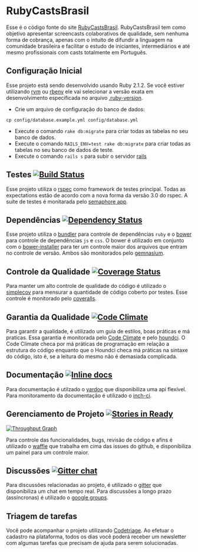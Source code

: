 # RubyCastsBrasil

Esse é o código fonte do site [RubyCastsBrasil](http://www.rubycastsbrasil.com.br/).
RubyCastsBrasil tem como objetivo apresentar screencasts colaborativos de qualidade, sem nenhuma forma de cobrança, apenas com o intuito de difundir a linguagem na comunidade brasileira e facilitar o estudo de iniciantes, intermediários e até mesmo profissionais com casts totalmente em Português.

## Configuração Inicial

Esse projeto está sendo desenvolvido usando Ruby 2.1.2. Se você estiver utilizando [rvm](http://rvm.beginrescueend.com/)
ou [rbenv](https://github.com/sstephenson/rbenv) ele vai selecionar a versão exata em desenvolvimento
especificada no arquivo [.ruby-version](https://github.com/RubyCastsBrasil/RubyCastsBrasil/blob/master/.ruby-version).

- Crie um arquivo de configuração do banco de dados:
```shell
cp config/database.example.yml config/database.yml
```
- Execute o comando `rake db:migrate` para criar todas as tabelas no seu banco de dados.
- Execute o comando `RAILS_ENV=test rake db:migrate` para criar todas as tabelas no seu banco de dados de teste.
- Execute o comando `rails s` para subir o servidor [rails](https://github.com/rails/rails)

## Testes [![Build Status](https://semaphoreapp.com/api/v1/projects/c89e95d8-895c-4956-be17-c29a01b7c281/271048/badge.png)](https://semaphoreapp.com/rubycastsbrasil/rubycastsbrasil)

Esse projeto utiliza o [rspec](http://rspec.info/) como framework de testes principal.
Todas as expectations estão de acordo com a nova forma da versão 3.0 do rspec.
A suíte de testes é monitarada pelo [semaphore app](https://semaphoreapp.com/rubycastsbrasil/rubycastsbrasil).
 
## Dependências [![Dependency Status](https://gemnasium.com/RubyCastsBrasil/RubyCastsBrasil.svg)](https://gemnasium.com/RubyCastsBrasil/RubyCastsBrasil)

Esse projeto utiliza o [bundler](http://bundler.io) para controle de dependências `ruby` e o 
[bower](http://bower.io) para controle de dependências `js` e `css`.
O bower é utilizado em conjunto com o [bower-installer](https://github.com/blittle/bower-installer)
para ter um controle maior dos arquivos que entram no controle de versão.
Ambos são monitorados pelo [gemnasium](https://gemnasium.com).

## Controle da Qualidade [![Coverage Status](https://img.shields.io/coveralls/RubyCastsBrasil/RubyCastsBrasil.svg)](https://coveralls.io/r/RubyCastsBrasil/RubyCastsBrasil)

Para manter um alto controle de qualidade do código é utilizado o [simplecov](https://github.com/colszowka/simplecov)
para mensurar a quantidade de código coberto por testes.
Esse controle é monitorado pelo [coveralls](coveralls.io).

## Garantia da Qualidade [![Code Climate](https://codeclimate.com/github/RubyCastsBrasil/RubyCastsBrasil.png)](https://codeclimate.com/github/RubyCastsBrasil/RubyCastsBrasil)

Para garantir a qualidade, é utilizado um guia de estilos, boas práticas e má praticas.
Essa garantia é monitorada pelo [Code Climate](https://codeclimate.com) e pelo [houndci](http://houndci.com).
O Code Climate checa por má práticas de programação em relação a estrutura do código enquanto 
que o Houndci checa má práticas na sintaxe do código, isto é, se a leitura do mesmo não é 
demasiada complicada.

## Documentação [![Inline docs](http://inch-ci.org/github/RubyCastsBrasil/RubyCastsBrasil.png?branch=master)](http://inch-ci.org/github/RubyCastsBrasil/RubyCastsBrasil)

Para documentação é utilzado o [yardoc](http://yardoc.org/) que disponibiliza uma api flexível.
Para monitoramento da documentação é utilizado o [inch-ci](http://inch-ci.org/).

## Gerenciamento de Projeto [![Stories in Ready](https://badge.waffle.io/RubyCastsBrasil/RubyCastsBrasil.png?label=ready&title=Ready)](https://waffle.io/RubyCastsBrasil/RubyCastsBrasil) 
[![Throughput Graph](https://graphs.waffle.io/rubycastsbrasil/rubycastsbrasil/throughput.svg)](https://waffle.io/rubycastsbrasil/rubycastsbrasil/metrics)

Para controle das funcionalidades, bugs, revisão de código e afins é utilizado o [waffle](http://waffle.io)
que trabalha em cima das issues do github, e disponibiliza um painel para um controle maior.

## Discussões [![Gitter chat](https://badges.gitter.im/RubyCastsBrasil/RubyCastsBrasil.png)](https://gitter.im/RubyCastsBrasil/RubyCastsBrasil)

Para discussões relacionadas ao projeto, é utilizado o [gitter](https://gitter.im) que disponibiliza
um chat em tempo real. Para discussões a longo prazo (assíncronas) é utilizado o [google groups](https://groups.google.com/forum/#!forum/rubycastsbrasil).

## Triagem de tarefas

Você pode acompanhar o projeto utilizando [Codetriage](http://www.codetriage.com/rubycastsbrasil/rubycastsbrasil). Ao efetuar o cadastro na plataforma, todos os dias você poderá receber um newsletter com algumas tarefas que precisam de ajuda para serem solucionadas.
